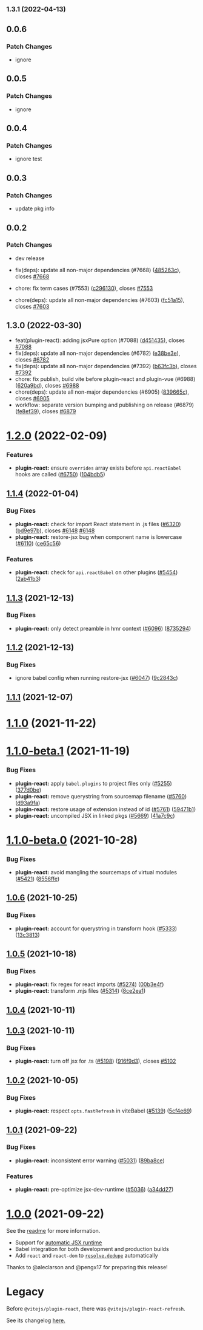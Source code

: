 ## <small>1.3.1 (2022-04-13)</small>

## 0.0.6

### Patch Changes

- ignore

## 0.0.5

### Patch Changes

- ignore

## 0.0.4

### Patch Changes

- ignore test

## 0.0.3

### Patch Changes

- update pkg info

## 0.0.2

### Patch Changes

- dev release

- fix(deps): update all non-major dependencies (#7668) ([485263c](https://github.com/vitejs/vite/commit/485263c)), closes [#7668](https://github.com/vitejs/vite/issues/7668)
- chore: fix term cases (#7553) ([c296130](https://github.com/vitejs/vite/commit/c296130)), closes [#7553](https://github.com/vitejs/vite/issues/7553)
- chore(deps): update all non-major dependencies (#7603) ([fc51a15](https://github.com/vitejs/vite/commit/fc51a15)), closes [#7603](https://github.com/vitejs/vite/issues/7603)

## 1.3.0 (2022-03-30)

- feat(plugin-react): adding jsxPure option (#7088) ([d451435](https://github.com/vitejs/vite/commit/d451435)), closes [#7088](https://github.com/vitejs/vite/issues/7088)
- fix(deps): update all non-major dependencies (#6782) ([e38be3e](https://github.com/vitejs/vite/commit/e38be3e)), closes [#6782](https://github.com/vitejs/vite/issues/6782)
- fix(deps): update all non-major dependencies (#7392) ([b63fc3b](https://github.com/vitejs/vite/commit/b63fc3b)), closes [#7392](https://github.com/vitejs/vite/issues/7392)
- chore: fix publish, build vite before plugin-react and plugin-vue (#6988) ([620a9bd](https://github.com/vitejs/vite/commit/620a9bd)), closes [#6988](https://github.com/vitejs/vite/issues/6988)
- chore(deps): update all non-major dependencies (#6905) ([839665c](https://github.com/vitejs/vite/commit/839665c)), closes [#6905](https://github.com/vitejs/vite/issues/6905)
- workflow: separate version bumping and publishing on release (#6879) ([fe8ef39](https://github.com/vitejs/vite/commit/fe8ef39)), closes [#6879](https://github.com/vitejs/vite/issues/6879)

# [1.2.0](https://github.com/vitejs/vite/compare/plugin-react@1.1.4...plugin-react@1.2.0) (2022-02-09)

### Features

- **plugin-react:** ensure `overrides` array exists before `api.reactBabel` hooks are called ([#6750](https://github.com/vitejs/vite/issues/6750)) ([104bdb5](https://github.com/vitejs/vite/commit/104bdb5b5e44e79bf3456cabe15f3753f7c1ef28))

## [1.1.4](https://github.com/vitejs/vite/compare/plugin-react@1.1.3...plugin-react@1.1.4) (2022-01-04)

### Bug Fixes

- **plugin-react:** check for import React statement in .js files ([#6320](https://github.com/vitejs/vite/issues/6320)) ([bd9e97b](https://github.com/vitejs/vite/commit/bd9e97bd1b9156059b78b531871a12f6f47c04b1)), closes [#6148](https://github.com/vitejs/vite/issues/6148) [#6148](https://github.com/vitejs/vite/issues/6148)
- **plugin-react:** restore-jsx bug when component name is lowercase ([#6110](https://github.com/vitejs/vite/issues/6110)) ([ce65c56](https://github.com/vitejs/vite/commit/ce65c567a64fad3be4209cbd1132e62e905fe349))

### Features

- **plugin-react:** check for `api.reactBabel` on other plugins ([#5454](https://github.com/vitejs/vite/issues/5454)) ([2ab41b3](https://github.com/vitejs/vite/commit/2ab41b3184d2452be4fa0b427f05c791311644aa))

## [1.1.3](https://github.com/vitejs/vite/compare/plugin-react@1.1.2...plugin-react@1.1.3) (2021-12-13)

### Bug Fixes

- **plugin-react:** only detect preamble in hmr context ([#6096](https://github.com/vitejs/vite/issues/6096)) ([8735294](https://github.com/vitejs/vite/commit/8735294055ce16308a6b8302eba4538f4a2931d0))

## [1.1.2](https://github.com/vitejs/vite/compare/plugin-react@1.1.1...plugin-react@1.1.2) (2021-12-13)

### Bug Fixes

- ignore babel config when running restore-jsx ([#6047](https://github.com/vitejs/vite/issues/6047)) ([9c2843c](https://github.com/vitejs/vite/commit/9c2843cf0506844ee32f042a04c22c440434df2a))

## [1.1.1](https://github.com/vitejs/vite/compare/plugin-react@1.1.0...plugin-react@1.1.1) (2021-12-07)

# [1.1.0](https://github.com/vitejs/vite/compare/plugin-react@1.1.0-beta.1...plugin-react@1.1.0) (2021-11-22)

# [1.1.0-beta.1](https://github.com/vitejs/vite/compare/plugin-react@1.1.0-beta.0...plugin-react@1.1.0-beta.1) (2021-11-19)

### Bug Fixes

- **plugin-react:** apply `babel.plugins` to project files only ([#5255](https://github.com/vitejs/vite/issues/5255)) ([377d0be](https://github.com/vitejs/vite/commit/377d0be5cf85a50240e160beaaafda77b7199452))
- **plugin-react:** remove querystring from sourcemap filename ([#5760](https://github.com/vitejs/vite/issues/5760)) ([d93a9fa](https://github.com/vitejs/vite/commit/d93a9fab8986f3659e79d7b0b065e99ef625a5dd))
- **plugin-react:** restore usage of extension instead of id ([#5761](https://github.com/vitejs/vite/issues/5761)) ([59471b1](https://github.com/vitejs/vite/commit/59471b186612d3da0083543e23d660747d3287f3))
- **plugin-react:** uncompiled JSX in linked pkgs ([#5669](https://github.com/vitejs/vite/issues/5669)) ([41a7c9c](https://github.com/vitejs/vite/commit/41a7c9ccfbc1a7bc60aec672056eac3966ddd036))

# [1.1.0-beta.0](https://github.com/vitejs/vite/compare/plugin-react@1.0.6...plugin-react@1.1.0-beta.0) (2021-10-28)

### Bug Fixes

- **plugin-react:** avoid mangling the sourcemaps of virtual modules ([#5421](https://github.com/vitejs/vite/issues/5421)) ([8556ffe](https://github.com/vitejs/vite/commit/8556ffe3c59952d7e64565422bf433699e97756e))

## [1.0.6](https://github.com/vitejs/vite/compare/plugin-react@1.0.5...plugin-react@1.0.6) (2021-10-25)

### Bug Fixes

- **plugin-react:** account for querystring in transform hook ([#5333](https://github.com/vitejs/vite/issues/5333)) ([13c3813](https://github.com/vitejs/vite/commit/13c381368caf8302a0c5b7cec07dfc0eb344bede))

## [1.0.5](https://github.com/vitejs/vite/compare/plugin-react@1.0.4...plugin-react@1.0.5) (2021-10-18)

### Bug Fixes

- **plugin-react:** fix regex for react imports ([#5274](https://github.com/vitejs/vite/issues/5274)) ([00b3e4f](https://github.com/vitejs/vite/commit/00b3e4fe102652b2d92e76a05e8c7a5b766b1d03))
- **plugin-react:** transform .mjs files ([#5314](https://github.com/vitejs/vite/issues/5314)) ([8ce2ea1](https://github.com/vitejs/vite/commit/8ce2ea17d51b80c660f2cdca7844d4fc6991baed))

## [1.0.4](https://github.com/vitejs/vite/compare/plugin-react@1.0.3...plugin-react@1.0.4) (2021-10-11)

## [1.0.3](https://github.com/vitejs/vite/compare/plugin-react@1.0.2...plugin-react@1.0.3) (2021-10-11)

### Bug Fixes

- **plugin-react:** turn off jsx for .ts ([#5198](https://github.com/vitejs/vite/issues/5198)) ([916f9d3](https://github.com/vitejs/vite/commit/916f9d3984d5e83f7cb869b3606a1f043a814b97)), closes [#5102](https://github.com/vitejs/vite/issues/5102)

## [1.0.2](https://github.com/vitejs/vite/compare/plugin-react@1.0.1...plugin-react@1.0.2) (2021-10-05)

### Bug Fixes

- **plugin-react:** respect `opts.fastRefresh` in viteBabel ([#5139](https://github.com/vitejs/vite/issues/5139)) ([5cf4e69](https://github.com/vitejs/vite/commit/5cf4e69cd3afc7f960e02072171c7c441747e8f0))

## [1.0.1](https://github.com/vitejs/vite/compare/plugin-react@1.0.0...plugin-react@1.0.1) (2021-09-22)

### Bug Fixes

- **plugin-react:** inconsistent error warning ([#5031](https://github.com/vitejs/vite/issues/5031)) ([89ba8ce](https://github.com/vitejs/vite/commit/89ba8cedb8636968516bc38b37e1d2d5ed6234bb))

### Features

- **plugin-react:** pre-optimize jsx-dev-runtime ([#5036](https://github.com/vitejs/vite/issues/5036)) ([a34dd27](https://github.com/vitejs/vite/commit/a34dd2725e64fedf626e23ba9ced480f5465a59b))

# [1.0.0](https://github.com/vitejs/vite/compare/plugin-react@1.0.0-beta.0...plugin-react@1.0.0) (2021-09-22)

See the [readme](https://github.com/aleclarson/vite/blob/f8129ce6e87684eb7a4edd8106351c5d98207d7b/packages/plugin-react/README.md#vitejsplugin-react-) for more information.

- Support for [automatic JSX runtime](https://github.com/alloc/vite-react-jsx)
- Babel integration for both development and production builds
- Add `react` and `react-dom` to [`resolve.dedupe`](https://vitejs.dev/config/#resolve-dedupe) automatically

Thanks to @aleclarson and @pengx17 for preparing this release!

# Legacy

Before `@vitejs/plugin-react`, there was `@vitejs/plugin-react-refresh`.

See its changelog [here.](https://github.com/vitejs/vite/blob/b9e837a2aa2c1a7a8f93d4b19df9f72fd3c6fb09/packages/plugin-react-refresh/CHANGELOG.md)
